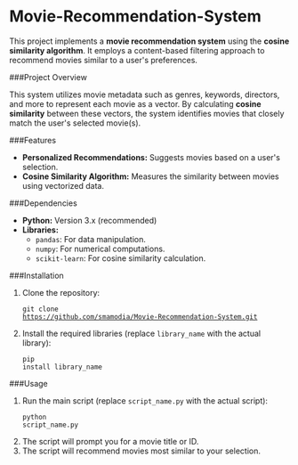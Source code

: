 # Movie-Recommendation-System
This project implements a <strong>movie recommendation system</strong> using the <strong>cosine similarity algorithm</strong>. It employs a content-based filtering approach to recommend movies similar to a user's preferences.

###Project Overview
        <p>
            This system utilizes movie metadata such as genres, keywords, directors, and more to represent each movie as a vector. 
            By calculating <strong>cosine similarity</strong> between these vectors, the system identifies movies that closely match the user's selected movie(s).
        </p>
    

    
###Features
        <ul>
            <li><strong>Personalized Recommendations:</strong> Suggests movies based on a user's selection.</li>
            <li><strong>Cosine Similarity Algorithm:</strong> Measures the similarity between movies using vectorized data.</li>
        </ul>
    

    
###Dependencies
        <ul>
            <li><strong>Python:</strong> Version 3.x (recommended)</li>
            <li><strong>Libraries:</strong>
                <ul>
                    <li><code>pandas</code>: For data manipulation.</li>
                    <li><code>numpy</code>: For numerical computations.</li>
                    <li><code>scikit-learn</code>: For cosine similarity calculation.</li>
                </ul>
            </li>
        </ul>
    
    
###Installation
        <ol>
            <li>Clone the repository:
                <pre><code>git clone https://github.com/smamodia/Movie-Recommendation-System.git</code></pre>
            </li>
            <li>Install the required libraries (replace <code>library_name</code> with the actual library):
                <pre><code>pip install library_name</code></pre>
            </li>
        </ol>
    
    
###Usage
        <ol>
            <li>Run the main script (replace <code>script_name.py</code> with the actual script):
                <pre><code>python script_name.py</code></pre>
            </li>
            <li>The script will prompt you for a movie title or ID.</li>
            <li>The script will recommend movies most similar to your selection.</li>
        </ol>